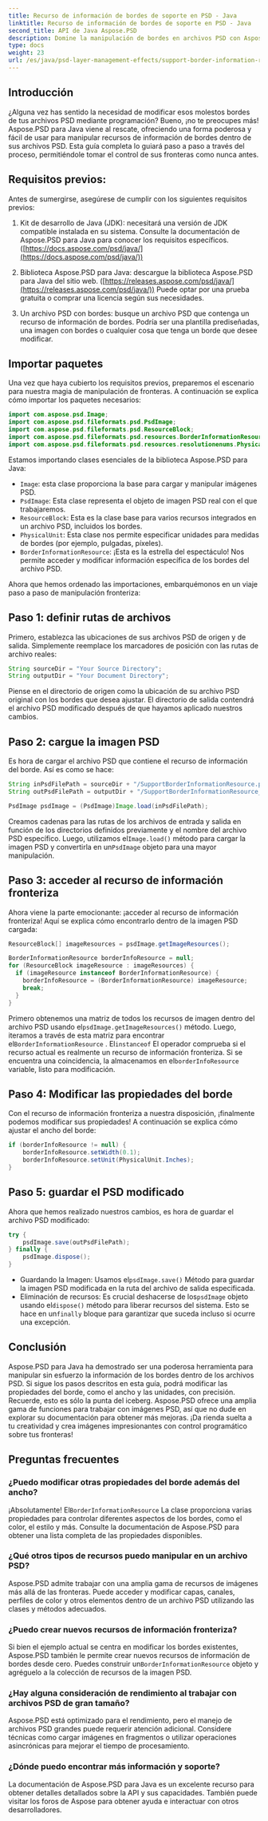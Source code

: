 ```yaml
---
title: Recurso de información de bordes de soporte en PSD - Java
linktitle: Recurso de información de bordes de soporte en PSD - Java
second_title: API de Java Aspose.PSD
description: Domine la manipulación de bordes en archivos PSD con Aspose.PSD para Java. Aprenda a modificar el ancho del borde, las unidades y más mediante pasos fáciles de seguir. Mejore sus diseños PSD mediante programación.
type: docs
weight: 23
url: /es/java/psd-layer-management-effects/support-border-information-resource-psd/
---
```

## Introducción

¿Alguna vez has sentido la necesidad de modificar esos molestos bordes de tus archivos PSD mediante programación? Bueno, ¡no te preocupes más! Aspose.PSD para Java viene al rescate, ofreciendo una forma poderosa y fácil de usar para manipular recursos de información de bordes dentro de sus archivos PSD. Esta guía completa lo guiará paso a paso a través del proceso, permitiéndole tomar el control de sus fronteras como nunca antes.

## Requisitos previos:

Antes de sumergirse, asegúrese de cumplir con los siguientes requisitos previos:

1. Kit de desarrollo de Java (JDK): necesitará una versión de JDK compatible instalada en su sistema. Consulte la documentación de Aspose.PSD para Java para conocer los requisitos específicos. ([https://docs.aspose.com/psd/java/](https://docs.aspose.com/psd/java/))

2. Biblioteca Aspose.PSD para Java: descargue la biblioteca Aspose.PSD para Java del sitio web. ([https://releases.aspose.com/psd/java/](https://releases.aspose.com/psd/java/)) Puede optar por una prueba gratuita o comprar una licencia según sus necesidades.

3. Un archivo PSD con bordes: busque un archivo PSD que contenga un recurso de información de bordes. Podría ser una plantilla prediseñadas, una imagen con bordes o cualquier cosa que tenga un borde que desee modificar.

## Importar paquetes

Una vez que haya cubierto los requisitos previos, preparemos el escenario para nuestra magia de manipulación de fronteras. A continuación se explica cómo importar los paquetes necesarios:

```java
import com.aspose.psd.Image;
import com.aspose.psd.fileformats.psd.PsdImage;
import com.aspose.psd.fileformats.psd.ResourceBlock;
import com.aspose.psd.fileformats.psd.resources.BorderInformationResource;
import com.aspose.psd.fileformats.psd.resources.resolutionenums.PhysicalUnit;
```

Estamos importando clases esenciales de la biblioteca Aspose.PSD para Java:

- `Image`: esta clase proporciona la base para cargar y manipular imágenes PSD.
- `PsdImage`: Esta clase representa el objeto de imagen PSD real con el que trabajaremos.
- `ResourceBlock`: Esta es la clase base para varios recursos integrados en un archivo PSD, incluidos los bordes.
- `PhysicalUnit`: Esta clase nos permite especificar unidades para medidas de bordes (por ejemplo, pulgadas, píxeles).
- `BorderInformationResource`: ¡Esta es la estrella del espectáculo! Nos permite acceder y modificar información específica de los bordes del archivo PSD.

Ahora que hemos ordenado las importaciones, embarquémonos en un viaje paso a paso de manipulación fronteriza:

## Paso 1: definir rutas de archivos

Primero, establezca las ubicaciones de sus archivos PSD de origen y de salida. Simplemente reemplace los marcadores de posición con las rutas de archivo reales:

```java
String sourceDir = "Your Source Directory";
String outputDir = "Your Document Directory";
```

Piense en el directorio de origen como la ubicación de su archivo PSD original con los bordes que desea ajustar. El directorio de salida contendrá el archivo PSD modificado después de que hayamos aplicado nuestros cambios.

## Paso 2: cargue la imagen PSD

Es hora de cargar el archivo PSD que contiene el recurso de información del borde. Así es como se hace:

```java
String inPsdFilePath = sourceDir + "/SupportBorderInformationResource.psd";
String outPsdFilePath = outputDir + "/SupportBorderInformationResource_output.psd";

PsdImage psdImage = (PsdImage)Image.load(inPsdFilePath);
```

 Creamos cadenas para las rutas de los archivos de entrada y salida en función de los directorios definidos previamente y el nombre del archivo PSD específico. Luego, utilizamos el`Image.load()` método para cargar la imagen PSD y convertirla en un`PsdImage` objeto para una mayor manipulación.

## Paso 3: acceder al recurso de información fronteriza

Ahora viene la parte emocionante: ¡acceder al recurso de información fronteriza! Aquí se explica cómo encontrarlo dentro de la imagen PSD cargada:

```java
ResourceBlock[] imageResources = psdImage.getImageResources();

BorderInformationResource borderInfoResource = null;
for (ResourceBlock imageResource : imageResources) {
  if (imageResource instanceof BorderInformationResource) {
    borderInfoResource = (BorderInformationResource) imageResource;
    break;
  }
}
```

Primero obtenemos una matriz de todos los recursos de imagen dentro del archivo PSD usando el`psdImage.getImageResources()` método. Luego, iteramos a través de esta matriz para encontrar el`BorderInformationResource` . El`instanceof` El operador comprueba si el recurso actual es realmente un recurso de información fronteriza. Si se encuentra una coincidencia, la almacenamos en el`borderInfoResource` variable, listo para modificación.

## Paso 4: Modificar las propiedades del borde

Con el recurso de información fronteriza a nuestra disposición, ¡finalmente podemos modificar sus propiedades! A continuación se explica cómo ajustar el ancho del borde:

```java
if (borderInfoResource != null) {
    borderInfoResource.setWidth(0.1);
    borderInfoResource.setUnit(PhysicalUnit.Inches);
}
```

## Paso 5: guardar el PSD modificado

Ahora que hemos realizado nuestros cambios, es hora de guardar el archivo PSD modificado:

```java
try {
    psdImage.save(outPsdFilePath);
} finally {
    psdImage.dispose();
}
```

-  Guardando la Imagen: Usamos el`psdImage.save()` Método para guardar la imagen PSD modificada en la ruta del archivo de salida especificada.
-  Eliminación de recursos: Es crucial deshacerse de los`psdImage` objeto usando el`dispose()` método para liberar recursos del sistema. Esto se hace en un`finally` bloque para garantizar que suceda incluso si ocurre una excepción.

## Conclusión

Aspose.PSD para Java ha demostrado ser una poderosa herramienta para manipular sin esfuerzo la información de los bordes dentro de los archivos PSD. Si sigue los pasos descritos en esta guía, podrá modificar las propiedades del borde, como el ancho y las unidades, con precisión. Recuerde, esto es sólo la punta del iceberg. Aspose.PSD ofrece una amplia gama de funciones para trabajar con imágenes PSD, así que no dude en explorar su documentación para obtener más mejoras. ¡Da rienda suelta a tu creatividad y crea imágenes impresionantes con control programático sobre tus fronteras! 

## Preguntas frecuentes

### ¿Puedo modificar otras propiedades del borde además del ancho?

 ¡Absolutamente! El`BorderInformationResource` La clase proporciona varias propiedades para controlar diferentes aspectos de los bordes, como el color, el estilo y más. Consulte la documentación de Aspose.PSD para obtener una lista completa de las propiedades disponibles.

### ¿Qué otros tipos de recursos puedo manipular en un archivo PSD?

Aspose.PSD admite trabajar con una amplia gama de recursos de imágenes más allá de las fronteras. Puede acceder y modificar capas, canales, perfiles de color y otros elementos dentro de un archivo PSD utilizando las clases y métodos adecuados.

### ¿Puedo crear nuevos recursos de información fronteriza?

 Si bien el ejemplo actual se centra en modificar los bordes existentes, Aspose.PSD también le permite crear nuevos recursos de información de bordes desde cero. Puedes construir un`BorderInformationResource` objeto y agréguelo a la colección de recursos de la imagen PSD.

### ¿Hay alguna consideración de rendimiento al trabajar con archivos PSD de gran tamaño?

Aspose.PSD está optimizado para el rendimiento, pero el manejo de archivos PSD grandes puede requerir atención adicional. Considere técnicas como cargar imágenes en fragmentos o utilizar operaciones asincrónicas para mejorar el tiempo de procesamiento.

### ¿Dónde puedo encontrar más información y soporte?

La documentación de Aspose.PSD para Java es un excelente recurso para obtener detalles detallados sobre la API y sus capacidades. También puede visitar los foros de Aspose para obtener ayuda e interactuar con otros desarrolladores. 
